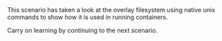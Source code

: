 This scenario has taken a look at the overlay filesystem using native unix commands to show how it is used in running containers.

Carry on learning by continuing to the next scenario.
